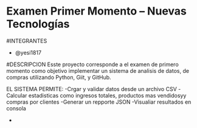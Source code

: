 # Examen Primer Momento – Nuevas Tecnologías

#INTEGRANTES 
- @yesi1817

  
#DESCRIPCION
Esste proyecto corresponde a el examen de primero momento como objetivo implementar un sistema de analisis de datos, de compras
utilizando Python, Giit, y GitHub.

EL SISTEMA PERMITE:
-Crgar y validar datos desde un archivo CSV
-Calcular estadisticas como ingresos totales, productos mas vendidosyy compras por clientes
-Generar un repporte JSON
-Visualiar resultados en consola  


-
